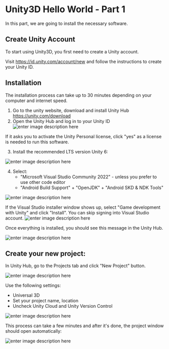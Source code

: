 # Unity3D Hello World - Part 1

In this part, we are going to install the necessary software.

## Create Unity Account
To start using Unity3D, you first need to create a Unity account.

Visit https://id.unity.com/account/new and follow the instructions to create your Unity ID.

## Installation

The installation process can take up to 30 minutes depending on your computer and internet speed.

1. Go to the unity website, download and install Unity Hub https://unity.com/download
2. Open the Unity Hub and log in to your Unity ID
![enter image description here](https://i.imgur.com/TKIDbbt.png)

If it asks you to activate the Unity Personal license, click "yes" as a license is needed to run this software.

3. Install the recommended LTS version Unity 6:

![enter image description here](https://i.imgur.com/KG0D6bb.png)

4. Select:
	- "Microsoft Visual Studio Community 2022" - unless you prefer to use other code editor
	- "Android Build Support" + "OpenJDK" + "Android SKD & NDK Tools"

![enter image description here](https://i.imgur.com/IT9eL8b.png)

If the Visual Studio installer window shows up, select "Game development with Unity" and click "Install". You can skip signing into Visual Studio account.
![enter image description here](https://i.imgur.com/1U343wX.png)

Once everything is installed, you should see this message in the Unity Hub.

![enter image description here](https://i.imgur.com/W1HEarc.png)

## Create your new project:
  In Unity Hub, go to the Projects tab and click "New Project" button.

![enter image description here](https://i.imgur.com/zPNkWfM.png)
  
  Use the following settings:
  - Universal 3D
  - Set your project name, location
  - Uncheck Unity Cloud and Unity Version Control

![enter image description here](https://i.imgur.com/8qlcujc.png)

This process can take a few minutes and after it's done, the project window should open automatically:

![enter image description here](https://i.imgur.com/lAu7ojG.png)
